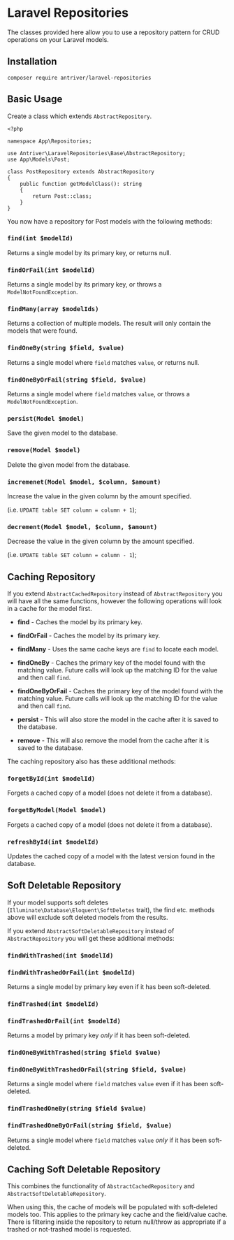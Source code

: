 # Laravel Repositories

The classes provided here allow you to use a repository pattern for CRUD operations on your Laravel models.

## Installation
```
composer require antriver/laravel-repositories
```

## Basic Usage

Create a class which extends `AbstractRepository`.

```
<?php

namespace App\Repositories;

use Antriver\LaravelRepositories\Base\AbstractRepository;
use App\Models\Post;

class PostRepository extends AbstractRepository
{
    public function getModelClass(): string
    {
        return Post::class;
    }
}
```

You now have a repository for Post models with the following methods:

### `find(int $modelId)`
Returns a single model by its primary key, or returns null.

### `findOrFail(int $modelId)`
Returns a single model by its primary key, or throws a `ModelNotFoundException`.

### `findMany(array $modelIds)`
Returns a collection of multiple models. The result will only contain the models that were found.

### `findOneBy(string $field, $value)`
Returns a single model where `field` matches `value`, or returns null.

### `findOneByOrFail(string $field, $value)`
Returns a single model where `field` matches `value`, or throws a `ModelNotFoundException`.

### `persist(Model $model)`
Save the given model to the database.

### `remove(Model $model)`
Delete the given model from the database.

### `incremenet(Model $model, $column, $amount)`
Increase the value in the given column by the amount specified.

(i.e. `UPDATE table SET column = column + 1`);

### `decrement(Model $model, $column, $amount)`
Decrease the value in the given column by the amount specified.

(i.e. `UPDATE table SET column = column - 1`);

## Caching Repository

If you extend `AbstractCachedRepository` instead of `AbstractRepository` you will have all the same functions,
however the following operations will look in a cache for the model first.
- **find** - Caches the model by its primary key.
- **findOrFail** - Caches the model by its primary key.
- **findMany** - Uses the same cache keys are `find` to locate each model.
- **findOneBy** - Caches the primary key of the model found with the matching value. Future calls will look up the matching ID for the value and then call `find`.
- **findOneByOrFail** - Caches the primary key of the model found with the matching value. Future calls will look up the matching ID for the value and then call `find`.

- **persist** - This will also store the model in the cache after it is saved to the database.
- **remove** - This will also remove the model from the cache after it is saved to the database.

The caching repository also has these additional methods:

### `forgetById(int $modelId)`
Forgets a cached copy of a model (does not delete it from a database).

### `forgetByModel(Model $model)`
Forgets a cached copy of a model (does not delete it from a database).

### `refreshById(int $modelId)`
Updates the cached copy of a model with the latest version found in the database.

## Soft Deletable Repository 

If your model supports soft deletes (`Illuminate\Database\Eloquent\SoftDeletes` trait), the find etc. methods above will
exclude soft deleted models from the results.

If you extend `AbstractSoftDeletableRepository` instead of `AbstractRepository` you will get these additional methods:

### `findWithTrashed(int $modelId)`
### `findWithTrashedOrFail(int $modelId)`
Returns a single model by primary key even if it has been soft-deleted.

### `findTrashed(int $modelId)`
### `findTrashedOrFail(int $modelId)`
Returns a model by primary key _only_ if it has been soft-deleted.

### `findOneByWithTrashed(string $field $value)`
### `findOneByWithTrashedOrFail(string $field, $value)`
Returns a single model where `field` matches `value` even if it has been soft-deleted.

### `findTrashedOneBy(string $field $value)`
### `findTrashedOneByOrFail(string $field, $value)`
Returns a single model where `field` matches `value` _only_ if it has been soft-deleted.

## Caching Soft Deletable Repository

This combines the functionality of `AbstractCachedRepository` and `AbstractSoftDeletableRepository`.

When using this, the cache of models will be populated with soft-deleted models too. This applies to the primary key cache and 
the field/value cache.
There is filtering inside the repository to return null/throw as appropriate if a trashed or not-trashed model is requested.



